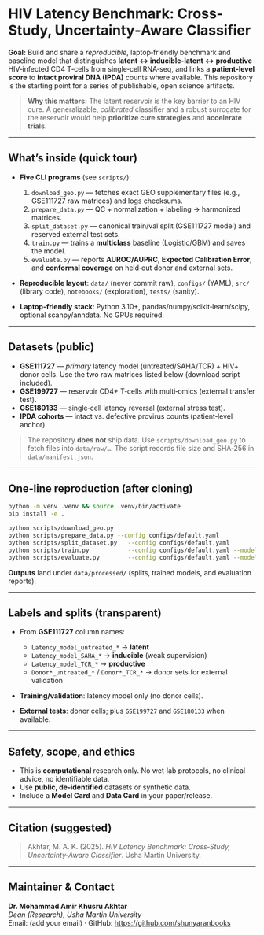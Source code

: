 # HIV Latency Benchmark: Cross-Study, Uncertainty‑Aware Classifier

**Goal:** Build and share a *reproducible*, laptop‑friendly benchmark and baseline model that distinguishes **latent ↔ inducible‑latent ↔ productive** HIV‑infected CD4 T‑cells from single‑cell RNA‑seq, and links a **patient‑level score** to **intact proviral DNA (IPDA)** counts where available. This repository is the starting point for a series of publishable, open science artifacts.

> **Why this matters:** The latent reservoir is the key barrier to an HIV cure. A generalizable, *calibrated* classifier and a robust surrogate for the reservoir would help **prioritize cure strategies** and **accelerate trials**.

---

## What’s inside (quick tour)

- **Five CLI programs** (see `scripts/`):
  1. `download_geo.py` — fetches exact GEO supplementary files (e.g., GSE111727 raw matrices) and logs checksums.
  2. `prepare_data.py` — QC + normalization + labeling → harmonized matrices.
  3. `split_dataset.py` — canonical train/val split (GSE111727 model) and reserved external test sets.
  4. `train.py` — trains a **multiclass** baseline (Logistic/GBM) and saves the model.
  5. `evaluate.py` — reports **AUROC/AUPRC**, **Expected Calibration Error**, and **conformal coverage** on held‑out donor and external sets.

- **Reproducible layout**: `data/` (never commit raw), `configs/` (YAML), `src/` (library code), `notebooks/` (exploration), `tests/` (sanity).

- **Laptop‑friendly stack**: Python 3.10+, pandas/numpy/scikit‑learn/scipy, optional scanpy/anndata. No GPUs required.

---

## Datasets (public)

- **GSE111727** — *primary* latency model (untreated/SAHA/TCR) + HIV+ donor cells. Use the two raw matrices listed below (download script included).
- **GSE199727** — reservoir CD4+ T‑cells with multi‑omics (external transfer test).
- **GSE180133** — single‑cell latency reversal (external stress test).
- **IPDA cohorts** — intact vs. defective provirus counts (patient‑level anchor).

> The repository **does not** ship data. Use `scripts/download_geo.py` to fetch files into `data/raw/…`. The script records file size and SHA‑256 in `data/manifest.json`.

---

## One‑line reproduction (after cloning)

```bash
python -m venv .venv && source .venv/bin/activate
pip install -e .

python scripts/download_geo.py
python scripts/prepare_data.py --config configs/default.yaml
python scripts/split_dataset.py   --config configs/default.yaml
python scripts/train.py           --config configs/default.yaml --model-out data/processed/models/logreg.joblib
python scripts/evaluate.py        --config configs/default.yaml --model data/processed/models/logreg.joblib
```

**Outputs** land under `data/processed/` (splits, trained models, and evaluation reports).

---

## Labels and splits (transparent)

- From **GSE111727** column names:
  - `Latency_model_untreated_*` → **latent**
  - `Latency_model_SAHA_*`      → **inducible** (weak supervision)
  - `Latency_model_TCR_*`       → **productive**
  - `Donor*_untreated_*` / `Donor*_TCR_*` → donor sets for external validation

- **Training/validation**: latency model only (no donor cells).  
- **External tests**: donor cells; plus `GSE199727` and `GSE180133` when available.

---

## Safety, scope, and ethics

- This is **computational** research only. No wet‑lab protocols, no clinical advice, no identifiable data.  
- Use **public, de‑identified** datasets or synthetic data.  
- Include a **Model Card** and **Data Card** in your paper/release.

---

## Citation (suggested)

> Akhtar, M. A. K. (2025). *HIV Latency Benchmark: Cross‑Study, Uncertainty‑Aware Classifier*. Usha Martin University.

---

## Maintainer & Contact

**Dr. Mohammad Amir Khusru Akhtar**  
*Dean (Research), Usha Martin University*  
Email: (add your email) · GitHub: https://github.com/shunyaranbooks

